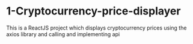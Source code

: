 # 1-Cryptocurrency-price-displayer
This is a ReactJS project which displays  cryptocurrency prices using the axios  library and calling and implementing api
